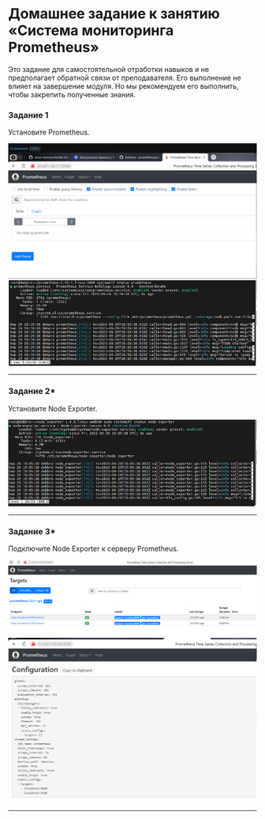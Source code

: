 # Домашнее задание к занятию «Система мониторинга Prometheus»

Это задание для самостоятельной отработки навыков и не предполагает обратной связи от преподавателя. Его выполнение не влияет на завершение модуля. Но мы рекомендуем его выполнить, чтобы закрепить полученные знания.


### Задание 1
Установите Prometheus.

![alt text](https://github.com/ovchdmitriy01/HW-04-prom/blob/main/prom_1.png)
![alt text](https://github.com/ovchdmitriy01/HW-04-prom/blob/main/prom_2.png)

---

### Задание 2*
Установите Node Exporter.

![alt text](https://github.com/ovchdmitriy01/HW-04-prom/blob/main/prom_3.png)

---

### Задание 3*
Подключите Node Exporter к серверу Prometheus.

![alt text](https://github.com/ovchdmitriy01/HW-04-prom/blob/main/prom_4.png)
![alt text](https://github.com/ovchdmitriy01/HW-04-prom/blob/main/prom_5.png)

---
